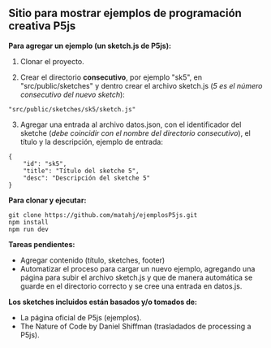 ## Sitio para mostrar ejemplos de programación creativa P5js  

**Para agregar un ejemplo (un sketch.js de P5js):**  

1. Clonar el proyecto.  

2. Crear el directorio **consecutivo**, por ejemplo "sk5", en "src/public/sketches" y dentro crear el archivo sketch.js (*5 es el número consecutivo del nuevo sketch*): 
```
"src/public/sketches/sk5/sketch.js"
```  

3. Agregar una entrada al archivo datos.json, con el identificador del sketche (*debe coincidir con el nombre del directorio consecutivo*), el título y la descripción, ejemplo de entrada:
```
{
    "id": "sk5",
    "title": "Título del sketche 5",
    "desc": "Descripción del sketche 5"
}
```

**Para clonar y ejecutar:**  

```
git clone https://github.com/matahj/ejemplosP5js.git
npm install
npm run dev
```

**Tareas pendientes:**  
* Agregar contenido (título, sketches, footer)
* Automatizar el proceso para cargar un nuevo ejemplo, agregando una página para subir el archivo sketch.js y que de manera automática se guarde en el directorio correcto y se cree una entrada en datos.js.


**Los sketches incluidos están basados y/o tomados de:**  
* La página oficial de P5js (ejemplos).
* The Nature of Code by Daniel Shiffman (trasladados de processing a P5js).  

 